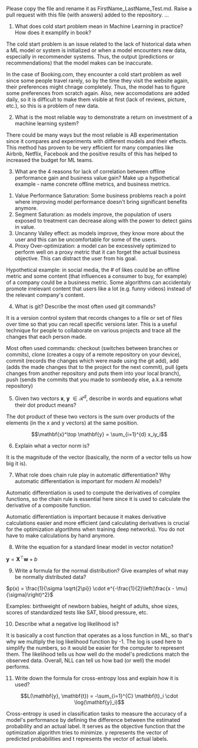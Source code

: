 Please copy the file and rename it as FirstName_LastName_Test.md. Raise a pull request with this file (with answers) added to the repository. 
...

1. What does cold start problem mean in Machine Learning in practice? How does it examplify in book?

The cold start problem is an issue related to the lack of historical data when a ML model or system is initialized or when a model encounters new data, especially in recommender systems. Thus, the output (predictions or recommendations) that the model makes can be inaccurate. 

In the case of Booking.com, they encounter a cold start problem as well since some people travel rarely, so by the time they visit the website again, their preferences might chnage completely. Thus, the model has to figure some preferences from scratch again. Also, new accomodations are added daily, so it is difficult to make them visible at first (lack of reviews, picture, etc.), so this is a problem of new data.

2. What is the most reliable way to demonstrate a return on investment of a machine learning system?

There could be many ways but the most reliable is AB experimentation since it compares and experiments with different models and their effects. This method has proven to be very efficient for many companies like Airbnb, Netflix, Facebook and the positive results of this has helped to increased the budget for ML teams. 

3. What are the 4 reasons for lack of correlation between offline performance gain and business value gain? Make up a hypothetical example - name concrete offline metrics, and business metrics. 

1) Value Performance Saturation: Some business problems reach a point where improving model performance doesn't bring significant benefits anymore.
2) Segment Saturation: as models improve, the population of users exposed to treatment can decrease along with the power to detect gains in value.
3) Uncanny Valley effect: as models improve, they know more about the user and this can be uncomfortable for some of the users.
4) Proxy Over-optimization: a model can be excessively optimized to perform well on a proxy metric that it can forget the actual business objective. This can distract the user from his goal.

Hypothetical example: in social media, the # of likes could be an offline metric and some content (that influences a consumer to buy, for example) of a company could be a business metric. Some algorithms can accidentaly promote irrelevant content that users like a lot (e.g. funny videos) instead of the relevant company's content.

4. What is git? Describe the most often used git commands?

It is a version control system that records changes to a file or set of files over time so that you can recall specific versions later. This is a useful technique for people to collaborate on various projects and trace all the changes that each person made.

Most often used commands: checkout (switches between branches or commits), clone (creates a copy of a remote repository on your device), commit (records the changes which were made using the git add), add (adds the made changes that to the project for the next commit), pull (gets changes from another repository and puts them into your local branch), push (sends the commits that you made to sombeody else, a.k.a remote repository) 

5. Given two vectors $\mathbf{x}$, $\mathbf{y}$ $\in \mathcal{R}^{d}$, describe in words and equations what their dot product means?

The dot product of these two vectors is the sum over products of the elements (in the x and y vectors) at the same position. 

$$\mathbf{x}^\top \mathbf{y} = \sum_{i=1}^{d} x_iy_i$$

6. Explain what a vector norm is? 

It is the magnitude of the vector (basically, the norm of a vector tells us how big it is). 

7. What role does chain rule play in automatic differentiation? Why automatic differentiation is important for modern AI
models?

Automatic differentiation is used to compute the derivatives of complex functions, so the chain rule is essential here since it is used to calculate the derivative of a composite function.

Automatic differentiation is important because it makes derivative calculations easier and more efficient (and calculating derivatives is crucial for the optimization algortihms when training deep networks). You do not have to make calculations by hand anymore.

8. Write the equation for a standard linear model in vector notation?

$\mathbf{y} = \mathbf{X}^\top \mathbf{w} + b$

9. Write a formula for the normal distribution? Give examples of what may be normally distributed data? 

$p(x) = \frac{1}{\sigma \sqrt{2\pi}} \cdot e^{-\frac{1}{2}\left(\frac{x - \mu}{\sigma}\right)^2}$

Examples: birthweight of newborn babies, height of adults, shoe sizes, scores of standardized tests like SAT, blood pressure, etc.

10. Describe what a negative log likelihood is?

It is basically a cost function that operates as a loss function in ML, so that's why we multiply the log likelihood function by -1. The log is used here to simplify the numbers, so it would be easier for the computer to represent them. The likelihood tells us how well do the model's predictions match the observed data. Overall, NLL can tell us how bad (or well) the model performs.

11. Write down the formula for cross-entropy loss and explain how it is used?

$$L(\mathbf{y}, \mathbf{t}) = -\sum_{i=1}^{C} \mathbf{t}_i \cdot \log(\mathbf{y}_i)$$

Cross-entropy is used in classification tasks to measure the accuracy of a model's performance by defining the difference between the estimated probability and an actual label. It serves as the objective function that the optimization algorithm tries to minimize. y represents the vector of predicted probabilities and t represents the vector of actual labels. 

